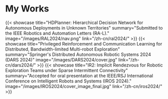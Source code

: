 # My Works

{{< showcase title="HDPlanner: Hierarchical Decision Network for Autonomous Deployments in Unknown Territories" summary="Submitted to the IEEE Robotics and Automation Letters (RA-L)." image="/images/RAL2024/nav.png" link="/zh-cn/ral2024/" >}}
{{< showcase title="Privileged Reinforcement and Communication Learning for Distributed, Bandwidth-limited Multi-robot Exploration" summary="Springer's Distributed Autonomous Robotic Systems 2024 (DARS 2024)" image="/images/DARS2024/cover.jpg" link="/zh-cn/dars2024/" >}}
{{< showcase title="IR2: Implicit Rendezvous for Robotic Exploration Teams under Sparse Intermittent Connectivity" summary="Accepted for oral presentation at the IEEE/RSJ International Conference on Intelligent Robots and Systems (IROS 2024)." image="/images/IROS2024/cover_image_final.jpg" link="/zh-cn/iros2024/" >}}
